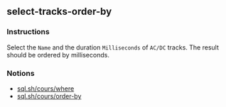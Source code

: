 ## select-tracks-order-by

### Instructions

Select the `Name` and the duration `Milliseconds` of `AC/DC` tracks. The result should be ordered by milliseconds.

### Notions

- [sql.sh/cours/where](https://sql.sh/cours/where)
- [sql.sh/cours/order-by](https://sql.sh/cours/order-by)
